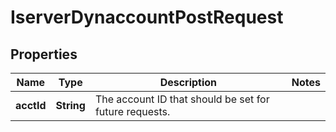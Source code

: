 

# IserverDynaccountPostRequest


## Properties

| Name | Type | Description | Notes |
|------------ | ------------- | ------------- | -------------|
|**acctId** | **String** | The account ID that should be set for future requests. |  |



